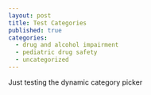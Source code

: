 ```yaml
---
layout: post
title: Test Categories
published: true
categories:
  - drug and alcohol impairment
  - pediatric drug safety
  - uncategorized
---
```



Just testing the dynamic category picker